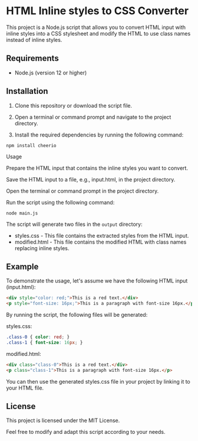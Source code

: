 # HTML Inline styles to CSS Converter

This project is a Node.js script that allows you to convert HTML input with inline styles into a CSS stylesheet and modify the HTML to use class names instead of inline styles.
## Requirements
* Node.js (version 12 or higher)

## Installation

1. Clone this repository or download the script file.

2. Open a terminal or command prompt and navigate to the project directory.

3. Install the required dependencies by running the following command:
```
npm install cheerio
```

Usage

Prepare the HTML input that contains the inline styles you want to convert.

Save the HTML input to a file, e.g., input.html, in the project directory.

Open the terminal or command prompt in the project directory.

Run the script using the following command:
```
node main.js
``` 
The script will generate two files in the `output` directory:
* styles.css - This file contains the extracted styles from the HTML input.
* modified.html - This file contains the modified HTML with class names replacing inline styles.

## Example

To demonstrate the usage, let's assume we have the following HTML input (input.html):

```html
<div style="color: red;">This is a red text.</div>
<p style="font-size: 16px;">This is a paragraph with font-size 16px.</p>
```

By running the script, the following files will be generated:

styles.css:

```css
.class-0 { color: red; }
.class-1 { font-size: 16px; }
```

modified.html:

```html
<div class="class-0">This is a red text.</div>
<p class="class-1">This is a paragraph with font-size 16px.</p>
``` 
You can then use the generated styles.css file in your project by linking it to your HTML file.


## License

This project is licensed under the MIT License.

Feel free to modify and adapt this script according to your needs.